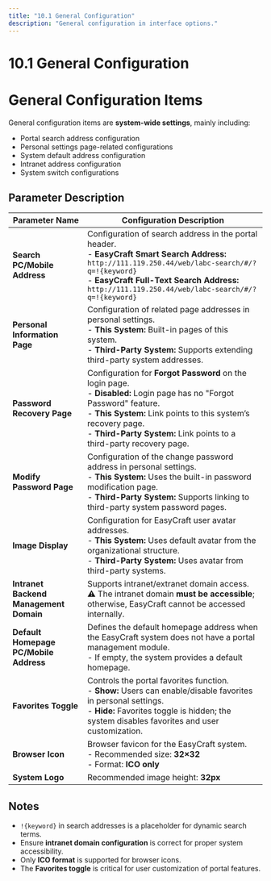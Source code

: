 ```yaml
---
title: "10.1 General Configuration"
description: "General configuration in interface options."
---
```


# 10.1 General Configuration

# General Configuration Items

General configuration items are **system-wide settings**, mainly including:  
- Portal search address configuration  
- Personal settings page-related configurations  
- System default address configuration  
- Intranet address configuration  
- System switch configurations  



## Parameter Description

| Parameter Name | Configuration Description |
|----------------|----------------------------|
| **Search PC/Mobile Address** | Configuration of search address in the portal header. <br/> - **EasyCraft Smart Search Address:** `http://111.119.250.44/web/labc-search/#/?q=!{keyword}` <br/> - **EasyCraft Full-Text Search Address:** `http://111.119.250.44/web/labc-search/#/?q=!{keyword}` |
| **Personal Information Page** | Configuration of related page addresses in personal settings. <br/> - **This System:** Built-in pages of this system. <br/> - **Third-Party System:** Supports extending third-party system addresses. |
| **Password Recovery Page** | Configuration for **Forgot Password** on the login page. <br/> - **Disabled:** Login page has no "Forgot Password" feature. <br/> - **This System:** Link points to this system’s recovery page. <br/> - **Third-Party System:** Link points to a third-party recovery page. |
| **Modify Password Page** | Configuration of the change password address in personal settings. <br/> - **This System:** Uses the built-in password modification page. <br/> - **Third-Party System:** Supports linking to third-party system password pages. |
| **Image Display** | Configuration for EasyCraft user avatar addresses. <br/> - **This System:** Uses default avatar from the organizational structure. <br/> - **Third-Party System:** Uses avatar from third-party systems. |
| **Intranet Backend Management Domain** | Supports intranet/extranet domain access. <br/> ⚠️ The intranet domain **must be accessible**; otherwise, EasyCraft cannot be accessed internally. |
| **Default Homepage PC/Mobile Address** | Defines the default homepage address when the EasyCraft system does not have a portal management module. <br/> - If empty, the system provides a default homepage. |
| **Favorites Toggle** | Controls the portal favorites function. <br/> - **Show:** Users can enable/disable favorites in personal settings. <br/> - **Hide:** Favorites toggle is hidden; the system disables favorites and user customization. |
| **Browser Icon** | Browser favicon for the EasyCraft system. <br/> - Recommended size: **32×32** <br/> - Format: **ICO only** |
| **System Logo** | Recommended image height: **32px** |



## Notes

- `!{keyword}` in search addresses is a placeholder for dynamic search terms.  
- Ensure **intranet domain configuration** is correct for proper system accessibility.  
- Only **ICO format** is supported for browser icons.  
- The **Favorites toggle** is critical for user customization of portal features.
